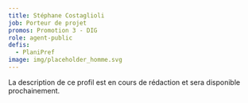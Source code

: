 ```yaml
---
title: Stéphane Costaglioli
job: Porteur de projet
promos: Promotion 3 - DIG
role: agent-public
defis:
  - PlaniPref
image: img/placeholder_homme.svg
---
```

La description de ce profil est en cours de rédaction et sera disponible prochainement.